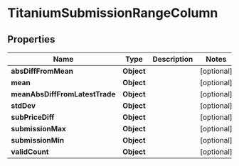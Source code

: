 

# TitaniumSubmissionRangeColumn


## Properties

| Name | Type | Description | Notes |
|------------ | ------------- | ------------- | -------------|
|**absDiffFromMean** | **Object** |  |  [optional] |
|**mean** | **Object** |  |  [optional] |
|**meanAbsDiffFromLatestTrade** | **Object** |  |  [optional] |
|**stdDev** | **Object** |  |  [optional] |
|**subPriceDiff** | **Object** |  |  [optional] |
|**submissionMax** | **Object** |  |  [optional] |
|**submissionMin** | **Object** |  |  [optional] |
|**validCount** | **Object** |  |  [optional] |



